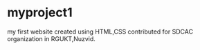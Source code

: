 # myproject1
my first website created using HTML,CSS contributed for SDCAC organization in RGUKT,Nuzvid.

